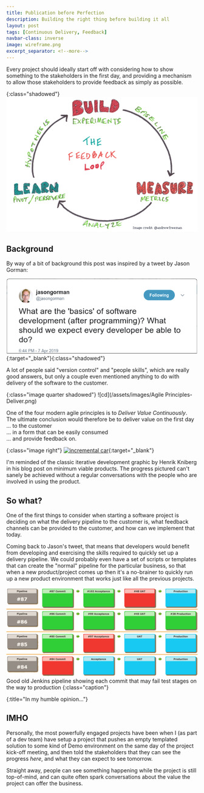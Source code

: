 ```yaml
---
title: Publication before Perfection
description: Building the right thing before building it all
layout: post
tags: [Continuous Delivery, Feedback]
navbar-class: inverse
image: wireframe.png
excerpt_separator: <!--more-->
---
```


Every project should ideally start off with considering how to show something to the stakeholders in the first day, and providing a mechanism to allow those stakeholders to provide feedback as simply as possible.
<!--more-->

{:class="shadowed"}
![feedback loop - build, measure, learn](/assets/post_images/feedback_loop.png)


## Background

By way of a bit of background this post was inspired by a tweet by Jason Gorman:

[![What are the 'basics' of software development (after programming?) What should we expect every developer be able to do?](/assets/post_images/basicsoftware.png)](https://twitter.com/jasongorman/status/1114781031574405120){:target="_blank"}{:class="shadowed"}

A lot of people said "version control" and "people skills", which are really good answers, but only a couple even mentioned anything to do with delivery of the software to the customer.

{:class="image quarter shadowed"}
![cd](/assets/images/Agile Principles-Deliver.png)


One of the four modern agile principles is to _Deliver Value Continuously_.  The ultimate conclusion would therefore be to deliver value on the first day   
... to the customer   
... in a form that can be easily consumed  
... and provide feedback on.

{:class="image right"}
[![incremental car](https://blog.crisp.se/wp-content/uploads/2016/01/mvp.png)](https://blog.crisp.se/2016/01/25/henrikkniberg/making-sense-of-mvp){:target="_blank"}

I'm reminded of the classic iterative development graphic by Henrik Kniberg in his blog post on minimum viable products.  The progress pictured can't  sanely be achieved without a regular conversations with the people who are involved in using the product.


## So what?

One of the first things to consider when starting a software project is deciding on what the delivery pipeline to the customer is, what feedback channels can be provided to the customer, and how can we implement that today.  

Coming back to Jason's tweet, that means that developers would benefit from developing and exercising the skills required to quickly set up a delivery pipeline. We could probably even have a set of scripts or templates that can create the "normal" pipeline for the particular business, so that when a new product/project comes up then it's a no-brainer to quickly run up a new product environment that works just like all the previous projects.

![Old fashioned Jenkins Pipeline](/assets/post_images/jenkins.png)
Good old Jenkins pipeline showing each commit that may fail test stages on the way to production
{:class="caption"}

{:title="In my humble opinion..."}
## IMHO 

Personally, the most powerfully engaged projects have been when I (as part of a dev team) have setup a project that pushes an empty templated solution to some kind of Demo environment on the same day of the project kick-off meeting, and then told the stakeholders that they can see the progress _here_, and what they can expect to see tomorrow.  

Straight away, people can see something happening while the project is still top-of-mind, and can quite often spark conversations about the value the project can offer the business.